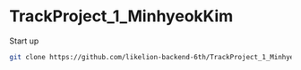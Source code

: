 # TrackProject_1_MinhyeokKim


Start up
```bash
git clone https://github.com/likelion-backend-6th/TrackProject_1_MinhyeokKim.git sns_app
```
